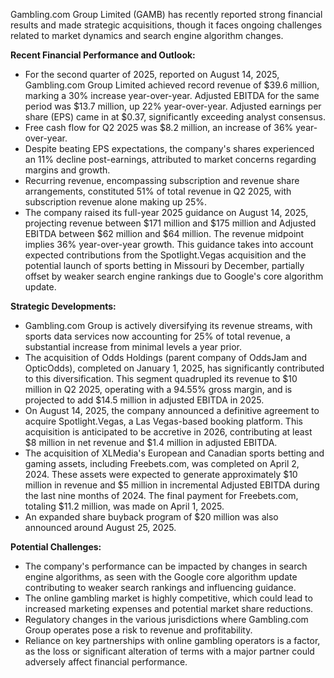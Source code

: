 Gambling.com Group Limited (GAMB) has recently reported strong financial results and made strategic acquisitions, though it faces ongoing challenges related to market dynamics and search engine algorithm changes.

**Recent Financial Performance and Outlook:**
*   For the second quarter of 2025, reported on August 14, 2025, Gambling.com Group Limited achieved record revenue of $39.6 million, marking a 30% increase year-over-year. Adjusted EBITDA for the same period was $13.7 million, up 22% year-over-year. Adjusted earnings per share (EPS) came in at $0.37, significantly exceeding analyst consensus.
*   Free cash flow for Q2 2025 was $8.2 million, an increase of 36% year-over-year.
*   Despite beating EPS expectations, the company's shares experienced an 11% decline post-earnings, attributed to market concerns regarding margins and growth.
*   Recurring revenue, encompassing subscription and revenue share arrangements, constituted 51% of total revenue in Q2 2025, with subscription revenue alone making up 25%.
*   The company raised its full-year 2025 guidance on August 14, 2025, projecting revenue between $171 million and $175 million and Adjusted EBITDA between $62 million and $64 million. The revenue midpoint implies 36% year-over-year growth. This guidance takes into account expected contributions from the Spotlight.Vegas acquisition and the potential launch of sports betting in Missouri by December, partially offset by weaker search engine rankings due to Google's core algorithm update.

**Strategic Developments:**
*   Gambling.com Group is actively diversifying its revenue streams, with sports data services now accounting for 25% of total revenue, a substantial increase from minimal levels a year prior.
*   The acquisition of Odds Holdings (parent company of OddsJam and OpticOdds), completed on January 1, 2025, has significantly contributed to this diversification. This segment quadrupled its revenue to $10 million in Q2 2025, operating with a 94.55% gross margin, and is projected to add $14.5 million in adjusted EBITDA in 2025.
*   On August 14, 2025, the company announced a definitive agreement to acquire Spotlight.Vegas, a Las Vegas-based booking platform. This acquisition is anticipated to be accretive in 2026, contributing at least $8 million in net revenue and $1.4 million in adjusted EBITDA.
*   The acquisition of XLMedia's European and Canadian sports betting and gaming assets, including Freebets.com, was completed on April 2, 2024. These assets were expected to generate approximately $10 million in revenue and $5 million in incremental Adjusted EBITDA during the last nine months of 2024. The final payment for Freebets.com, totaling $11.2 million, was made on April 1, 2025.
*   An expanded share buyback program of $20 million was also announced around August 25, 2025.

**Potential Challenges:**
*   The company's performance can be impacted by changes in search engine algorithms, as seen with the Google core algorithm update contributing to weaker search rankings and influencing guidance.
*   The online gambling market is highly competitive, which could lead to increased marketing expenses and potential market share reductions.
*   Regulatory changes in the various jurisdictions where Gambling.com Group operates pose a risk to revenue and profitability.
*   Reliance on key partnerships with online gambling operators is a factor, as the loss or significant alteration of terms with a major partner could adversely affect financial performance.